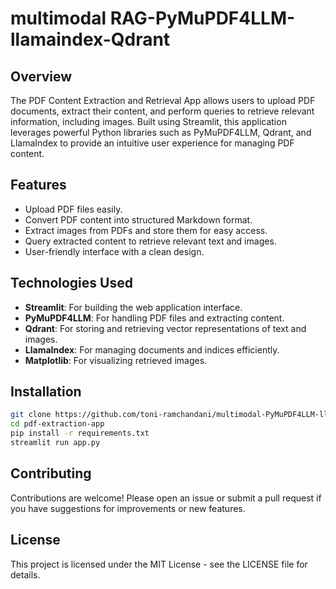 # multimodal RAG-PyMuPDF4LLM-llamaindex-Qdrant

## Overview

The PDF Content Extraction and Retrieval App allows users to upload PDF documents, extract their content, and perform queries to retrieve relevant information, including images. Built using Streamlit, this application leverages powerful Python libraries such as PyMuPDF4LLM, Qdrant, and LlamaIndex to provide an intuitive user experience for managing PDF content.

## Features

- Upload PDF files easily.
- Convert PDF content into structured Markdown format.
- Extract images from PDFs and store them for easy access.
- Query extracted content to retrieve relevant text and images.
- User-friendly interface with a clean design.

## Technologies Used

- **Streamlit**: For building the web application interface.
- **PyMuPDF4LLM**: For handling PDF files and extracting content.
- **Qdrant**: For storing and retrieving vector representations of text and images.
- **LlamaIndex**: For managing documents and indices efficiently.
- **Matplotlib**: For visualizing retrieved images.

## Installation

   ```bash
   git clone https://github.com/toni-ramchandani/multimodal-PyMuPDF4LLM-llamaindex-Qdrant.git
   cd pdf-extraction-app
   pip install -r requirements.txt
   streamlit run app.py
   ```

## Contributing
Contributions are welcome! Please open an issue or submit a pull request if you have suggestions for improvements or new features.

## License
This project is licensed under the MIT License - see the LICENSE file for details.
